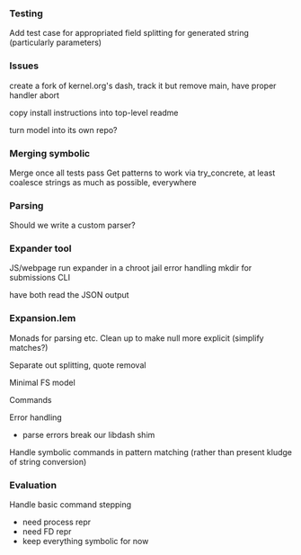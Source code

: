 ### Testing

Add test case for appropriated field splitting for generated string (particularly parameters)

### Issues

create a fork of kernel.org's dash, track it
but remove main, have proper handler abort

copy install instructions into top-level readme

turn model into its own repo?

### Merging symbolic

Merge once all tests pass
  Get patterns to work via try_concrete, at least
  coalesce strings as much as possible, everywhere

### Parsing

Should we write a custom parser?

### Expander tool

JS/webpage
  run expander in a chroot jail
  error handling
  mkdir for submissions
CLI

have both read the JSON output

### Expansion.lem

Monads for parsing etc.
Clean up to make null more explicit (simplify matches?)

Separate out splitting, quote removal

Minimal FS model

Commands

Error handling
  - parse errors break our libdash shim

Handle symbolic commands in pattern matching (rather than present kludge of string conversion)

### Evaluation

Handle basic command stepping
  - need process repr
  - need FD repr
  - keep everything symbolic for now
